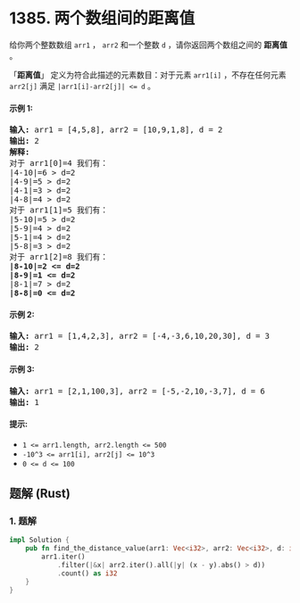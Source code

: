 # 1385. 两个数组间的距离值
给你两个整数数组 ```arr1``` ， ```arr2``` 和一个整数 ```d``` ，请你返回两个数组之间的 **距离值** 。

「**距离值**」 定义为符合此描述的元素数目：对于元素 ```arr1[i]``` ，不存在任何元素 ```arr2[j]``` 满足 ```|arr1[i]-arr2[j]| <= d``` 。

#### 示例 1:
<pre>
<strong>输入:</strong> arr1 = [4,5,8], arr2 = [10,9,1,8], d = 2
<strong>输出:</strong> 2
<strong>解释:</strong>
对于 arr1[0]=4 我们有：
|4-10|=6 > d=2
|4-9|=5 > d=2
|4-1|=3 > d=2
|4-8|=4 > d=2
对于 arr1[1]=5 我们有：
|5-10|=5 > d=2
|5-9|=4 > d=2
|5-1|=4 > d=2
|5-8|=3 > d=2
对于 arr1[2]=8 我们有：
<strong>|8-10|=2 <= d=2</strong>
<strong>|8-9|=1 <= d=2</strong>
|8-1|=7 > d=2
<strong>|8-8|=0 <= d=2</strong>
</pre>

#### 示例 2:
<pre>
<strong>输入:</strong> arr1 = [1,4,2,3], arr2 = [-4,-3,6,10,20,30], d = 3
<strong>输出:</strong> 2
</pre>

#### 示例 3:
<pre>
<strong>输入:</strong> arr1 = [2,1,100,3], arr2 = [-5,-2,10,-3,7], d = 6
<strong>输出:</strong> 1
</pre>

#### 提示:
* ```1 <= arr1.length, arr2.length <= 500```
* ```-10^3 <= arr1[i], arr2[j] <= 10^3```
* ```0 <= d <= 100```

## 题解 (Rust)

### 1. 题解
```Rust
impl Solution {
    pub fn find_the_distance_value(arr1: Vec<i32>, arr2: Vec<i32>, d: i32) -> i32 {
        arr1.iter()
            .filter(|&x| arr2.iter().all(|y| (x - y).abs() > d))
            .count() as i32
    }
}
```
